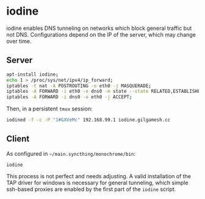 # iodine

iodine enables DNS tunneling on networks which block general traffic but not DNS. Configurations depend on the IP of the server, which may change over time.

## Server

```bash
apt-install iodine;
echo 1 > /proc/sys/net/ipv4/ip_forward;
iptables -t nat -A POSTROUTING -o eth0 -j MASQUERADE;
iptables -A FORWARD -i eth0 -o dns0 -m state --state RELATED,ESTABLISHED -j ACCEPT;
iptables -A FORWARD -i dns0 -o eth0 -j ACCEPT;
```

Then, in a persistent `tmux` session:

```bash
iodined -f -c -P "1#GXVeMc" 192.168.99.1 iodine.gilgamesh.cc
```

## Client

As configured in `~/main.syncthing/monochrome/bin`:

```batch
iodine
```

This process is not perfect and needs adjusting. A valid installation of the TAP driver for windows is necessary for general tunneling, which simple ssh-based proxies are enabled by the first part of the `iodine` script.
